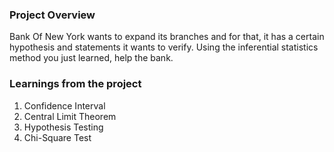 ### Project Overview

 Bank Of New York wants to expand its branches and for that, it has a certain hypothesis and statements it wants to verify. Using the inferential statistics method you just learned, help the bank.


### Learnings from the project

 1. Confidence Interval
2. Central Limit Theorem
3. Hypothesis Testing
4. Chi-Square Test


